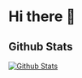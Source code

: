 # Hi there 👋

## Github Stats
[![Github Stats](https://github-readme-streak-stats.herokuapp.com/?user=bennimoser&theme=solarized-dark)](https://github.com/bennimoser)
